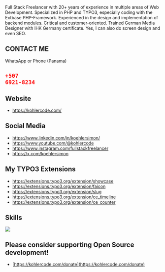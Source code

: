 Full Stack Freelancer with 20+ years of experience in multiple areas of Web Development. Specialized in PHP and TYPO3, especially coding with the Extbase PHP-Framework. Experienced in the design and implementation of backend modules. Critical and customer-oriented. Trained German Media Designer with IHK Germany certificate. Yes, I can also do screen design and even SEO. 

## CONTACT ME
WhatsApp or Phone (Panama)
## <code style="color:red;">+507 6921-8234</code>

## Website

- https://kohlercode.com/

## Social Media

- https://www.linkedin.com/in/koehlersimon/
- https://www.youtube.com/@kohlercode
- https://www.instagram.com/fullstackfreelancer
- https://x.com/koehlersimon

## My TYPO3 Extensions

- https://extensions.typo3.org/extension/showcase
- https://extensions.typo3.org/extension/faicon
- https://extensions.typo3.org/extension/slug
- https://extensions.typo3.org/extension/ce_timeline
- https://extensions.typo3.org/extension/ce_counter

## Skills

<a href="https://skillicons.dev">
  <img src="https://skillicons.dev/icons?i=php,js,html,mysql,bootstrap,wordpress,ps,blender" />
</a>


## Please consider supporting Open Source development!

- [https://kohlercode.com/donate](https://kohlercode.com/donate)
